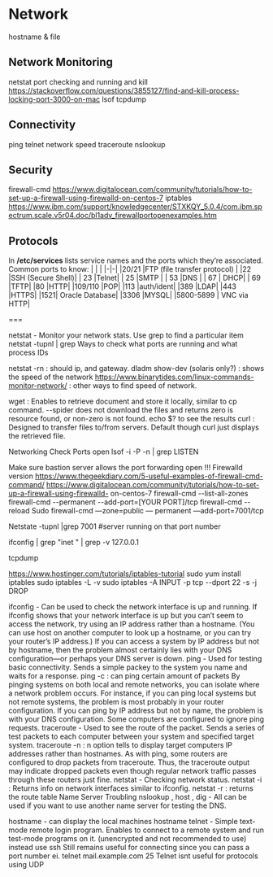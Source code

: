 # Network

hostname & file 

## Network Monitoring

netstat
port checking and running and kill
https://stackoverflow.com/questions/3855127/find-and-kill-process-locking-port-3000-on-mac
lsof
tcpdump

## Connectivity
ping
telnet
network speed
traceroute
nslookup 

## Security
firewall-cmd
https://www.digitalocean.com/community/tutorials/how-to-set-up-a-firewall-using-firewalld-on-centos-7
iptables
https://www.ibm.com/support/knowledgecenter/STXKQY_5.0.4/com.ibm.spectrum.scale.v5r04.doc/bl1adv_firewallportopenexamples.htm

## Protocols

In __/etc/services__ lists service names and the ports which they’re associated.  
Common ports to know:
| | |
|-|-|
|20/21 |FTP (file transfer protocol) |
|22 |SSH (Secure Shell)|
| 23 |Telnet|
| 25 |SMTP |
| 53 |DNS |
| 67 | DHCP| 
| 69 |TFTP|
|80 |HTTP|
|109/110 |POP|
|113 |auth/ident|
|389 |LDAP|
|443 |HTTPS|
|1521| Oracle Database|
|3306 |MYSQL|
|5800-5899 | VNC via HTTP|



===

netstat - Monitor your network stats. Use grep to find a particular item netstat -tupnl | grep <port number> 
Ways to check what ports are running and what process IDs

netstat -rn : should ip, and gateway.
dladm show-dev (solaris only?) : shows the speed of the network https://www.binarytides.com/linux-commands-monitor-network/ : other ways to find speed of network.


wget : Enables to retrieve document and store it locally, similar to cp command. --spider does not download the files and returns zero is resource found, or non-zero is not found. echo $? to see the results
curl : Designed to transfer files to/from servers. Default though curl just displays the retrieved file.

Networking Check Ports open lsof -i -P -n | grep LISTEN

Make sure bastion server allows the port forwarding open !!!
Firewalld version
https://www.thegeekdiary.com/5-useful-examples-of-firewall-cmd-command/
https://www.digitalocean.com/community/tutorials/how-to-set-up-a-firewall-using-firewalld- on-centos-7
firewall-cmd --list-all-zones
firewall-cmd --permanent --add-port=[YOUR PORT]/tcp
firewall-cmd --reload
Sudo firewall-cmd —zone=public — permanent —add-port=7001/tcp

Netstate -tupnl |grep 7001
#server running on that port number

ifconfig | grep "inet " | grep -v 127.0.0.1

tcpdump

https://www.hostinger.com/tutorials/iptables-tutorial
sudo yum install iptables
sudo iptables -L -v
sudo iptables -A INPUT -p tcp --dport 22 -s -j DROP

ifconfig - Can be used to check the network interface is up and running.
If ifconfig shows that your network interface is up but you can’t seem to access the network, try using an IP address rather than a hostname. (You can use host on another computer to look up a hostname, or you can try your router’s IP address.) If you can access a system by IP address but not by hostname, then the problem almost certainly lies with your DNS configuration—or perhaps your DNS server is down.
ping - Used for testing basic connectivity. Sends a simple packey to the system you name and waits for a response.
ping -c <n> : can ping certain amount of packets
By pinging systems on both local and remote networks, you can isolate where a network problem occurs. For instance, if you can ping local systems but not remote systems, the problem is most probably in your router configuration. If you can ping by IP address but not by name, the problem is with your DNS configuration.
Some computers are configured to ignore ping requests.
traceroute - Used to see the route of the packet. Sends a series of test packets to each computer between your system and specified target system.
traceroute -n <ip or hostname> : n option tells to display target computers IP addresses rather than hostnames.
As with ping, some routers are configured to drop packets from traceroute. Thus, the traceroute output may indicate dropped packets even though regular network traffic passes through these routers just fine.
netstat - Checking network status.
netstat -i : Returns info on network interfaces similar to ifconfig. netstat -r : returns the route table
Name Server Troubling
nslookup , host , dig - All can be used if you want to use another name server for testing the DNS.

hostname - can display the local machines hostname
telnet - Simple text-mode remote login program. Enables to connect to a remote system and run test-mode programs on it. (unencrypted and not recommended to use) instead use ssh
Still remains useful for connecting since you can pass a port number ei. telnet mail.example.com 25
Telnet isnt useful for protocols using UDP


